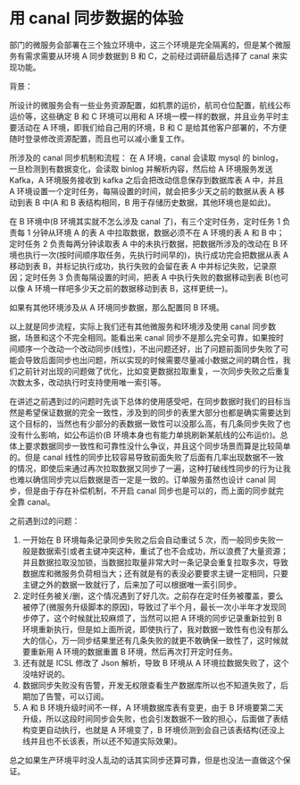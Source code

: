 # 用 canal 同步数据的体验

部门的微服务会部署在三个独立环境中，这三个环境是完全隔离的，但是某个微服务有需求需要从环境 A 同步数据到 B 和 C，之前经过调研最后选择了 canal 来实现功能。

背景：

所设计的微服务会有一些业务资源配置，如机票的运价，航司仓位配置，航线公布运价等，这些确定 B 和 C 环境可以用和 A 环境一模一样的数据，并且业务平时主要活动在 A 环境，即我们给自己用的环境，B 和 C 是给其他客户部署的，不方便随时登录修改资源配置，而且也可以减小重复工作。

所涉及的 canal 同步机制和流程：
在 A 环境，canal 会读取 mysql 的 binlog，一旦检测到有数据变化，会读取 binlog 并解析内容，然后给 A 环境服务发送 Kafka，A 环境服务接收到 kafka 之后会把改动信息保存到数据库表 A 中，并且 A 环境设置一个定时任务，每隔设置的时间，就会把多少天之前的数据从表 A 移动到表 B 中(A 和 B 表结构相同，B 用于存储历史数据，其他环境也是如此)。

在 B 环境中(B 环境其实就不怎么涉及 canal 了)，有三个定时任务，定时任务 1 负责每 1 分钟从环境 A 的表 A 中拉取数据，数据必须不在 A 环境的表 A 和 B 中；定时任务 2 负责每两分钟读取表 A 中的未执行数据，把数据所涉及的改动在 B 环境也执行一次(按时间顺序取任务，先执行时间早的)，执行成功完会把数据从表 A 移动到表 B，并标记执行成功，执行失败的会留在表 A 中并标记失败，记录原因；定时任务 3 负责每隔设置的时间，把表 A 中执行失败的数据移动到表 B(也可以像 A 环境一样吧多少天之前的数据移动到表 B，这样更统一)。

如果有其他环境涉及从 A 环境同步数据，那么配置同 B 环境。

以上就是同步流程，实际上我们还有其他微服务和环境涉及使用 canal 同步数据，场景和这个不完全相同。能看出来 canal 同步不是那么完全可靠，如果按时间顺序一个改动一个改动同步(线性)，不出问题还好，出了问题前面同步失败了可能会导致后面同步也出问题，所以实现的时候需要尽量减小数据之间的耦合性，我们之前针对出现的问题做了优化，比如变更数据拉取重复，一次同步失败之后重复次数太多，改动执行时支持使用唯一索引等。

在讲述之前遇到过的问题时先谈下总体的使用感受吧，在同步数据时我们的目标当然是希望保证数据的完全一致性，涉及到的同步的表里大部分也都是确实需要达到这个目标的，当然也有少部分的表数据一致性可以没那么高，有几条同步失败了也没有什么影响，如公布运价(B 环境本身也有能力单挑刷新某航线的公布运价)。总体上要求数据同步一致性和可靠性没什么争议，并且这个同步场景而算是比较简单的。但是 canal 线性的同步比较容易导致前面失败了后面有几率出现数据不一致的情况，即使后来通过再次拉取数据又同步了一遍，这种打破线性同步的行为让我也难以确信同步完以后数据是否一定是一致的。订单服务虽然也设计 canal 同步，但是由于存在补偿机制，不开启 canal 同步也是可以的，而上面的同步就完全靠 canal。

之前遇到过的问题：

1. 一开始在 B 环境每条记录同步失败之后会自动重试 5 次，而一般同步失败一般是数据索引或者主键冲突这种，重试了也不会成功，所以浪费了大量资源；并且数据拉取没加锁，当数据拉取量非常大时一条记录会重复拉取多次，导致数据库和微服务负荷相当大；还有就是有的表没必要要求主键一定相同，只要主键之外的数据一致就行了，后来加了可以根据唯一索引同步。
2. 定时任务被关/删，这个情况遇到了好几次。之前存在定时任务被覆盖，要么被停了(微服务升级脚本的原因)，导致过了半个月，最长一次小半年才发现同步停了，这个时候就比较麻烦了，当然可以把 A 环境的同步记录重新拉到 B 环境重新执行，但是如上面所说，即使执行了，我对数据一致性有也没有那么大的信心，万一同步结果里还有几条失败的就更不敢确保一致性了，这时候就要重新用 A 环境的数据重置 B 环境，然后再次打开定时任务。
3. 还有就是 ICSL 修改了 Json 解析，导致 B 环境从 A 环境拉数据失败了，这个没啥好说的。
4. 数据同步失败没有告警，开发无权限查看生产数据库所以也不知道失败了，后期加了告警，可以订阅。
5. A 和 B 环境升级时间不一样，A 环境数据库表有变更，由于 B 环境要第二天升级，所以这段时间同步会失败，也会引发数据不一致的担心，后面做了表结构变更自动执行，也就是 A 环境变了，B 环境侦测到会自己该表结构(还没上线并且也不长该表，所以还不知道实际效果)。

总之如果生产环境平时没人乱动的话其实同步还算可靠，但是也没法一直做这个保证。
